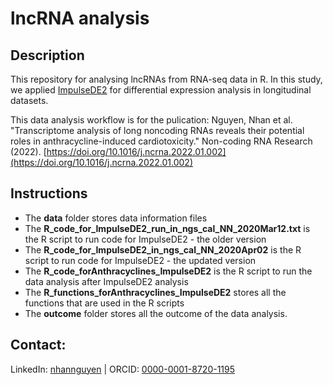 # lncRNA analysis

## Description
This repository for analysing lncRNAs from RNA-seq data in R. In this study, we applied [ImpulseDE2](https://github.com/YosefLab/ImpulseDE2) for differential expression analysis in longitudinal datasets.

This data analysis workflow is for the pulication: Nguyen, Nhan et al. "Transcriptome analysis of long noncoding RNAs reveals their potential roles in anthracycline-induced cardiotoxicity." Non-coding RNA Research (2022). [https://doi.org/10.1016/j.ncrna.2022.01.002](https://doi.org/10.1016/j.ncrna.2022.01.002)

## Instructions
- The **data** folder stores data information files
- The **R_code_for_ImpulseDE2_run_in_ngs_cal_NN_2020Mar12.txt** is the R script to run code for ImpulseDE2 - the older version
- The **R_code_for_ImpulseDE2_in_ngs_cal_NN_2020Apr02** is the R script to run code for ImpulseDE2 - the updated version
- The **R_code_forAnthracyclines_ImpulseDE2** is the R script to run the data analysis after ImpulseDE2 analysis
- The **R_functions_forAnthracyclines_ImpulseDE2** stores all the functions that are used in the R scripts
- The **outcome** folder stores all the outcome of the data analysis.

## Contact:
LinkedIn:	[nhannguyen](https://www.linkedin.com/in/nhannguyen1412) | ORCID: [0000-0001-8720-1195](https://orcid.org/0000-0001-8720-1195)
